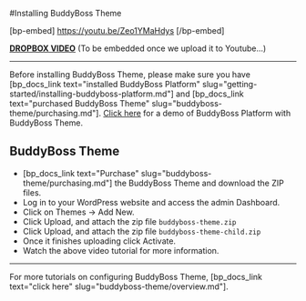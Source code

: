 #Installing BuddyBoss Theme

[bp-embed] https://youtu.be/Zeo1YMaHdys [/bp-embed]

[**DROPBOX VIDEO**](https://www.dropbox.com/s/f6i45fmodnj1aja/installing-buddyboss-theme.mp4?raw=1)
(To be embedded once we upload it to Youtube...)

---
Before installing BuddyBoss Theme, please make sure you have [bp_docs_link text="installed BuddyBoss Platform" slug="getting-started/installing-buddyboss-platform.md"] and [bp_docs_link text="purchased BuddyBoss Theme" slug="buddyboss-theme/purchasing.md"]. [Click here](https://demos.buddyboss.com/platform-community/) for a demo of BuddyBoss Platform with BuddyBoss Theme.

BuddyBoss Theme
-------------------------------

*   [bp_docs_link text="Purchase" slug="buddyboss-theme/purchasing.md"] the BuddyBoss Theme and download the ZIP files.
*   Log in to your WordPress website and access the admin Dashboard.
*   Click on Themes -> Add New.
*   Click Upload, and attach the zip file `buddyboss-theme.zip`
*   Click Upload, and attach the zip file `buddyboss-theme-child.zip`
*   Once it finishes uploading click Activate.
*   Watch the above video tutorial for more information.

---

For more tutorials on configuring BuddyBoss Theme, [bp_docs_link text="click here" slug="buddyboss-theme/overview.md"].